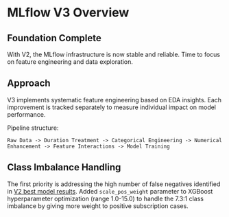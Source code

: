 # MLflow V3 Overview

## Foundation Complete

With V2, the MLflow infrastructure is now stable and reliable. Time to focus on feature engineering and data exploration.

## Approach

V3 implements systematic feature engineering based on EDA insights. Each improvement is tracked separately to measure individual impact on model performance.

Pipeline structure:
```
Raw Data -> Duration Treatment -> Categorical Engineering -> Numerical Enhancement -> Feature Interactions -> Model Training
```

## Class Imbalance Handling

The first priority is addressing the high number of false negatives identified in [V2 best model results](../v2/05_best_model.md). Added `scale_pos_weight` parameter to XGBoost hyperparameter optimization (range 1.0-15.0) to handle the 7.3:1 class imbalance by giving more weight to positive subscription cases.
